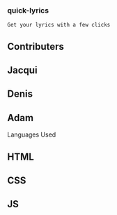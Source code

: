 ### quick-lyrics
    Get your lyrics with a few clicks

## Contributers 
## Jacqui
## Denis
## Adam
Languages Used 
  ##             HTML
  ##           CSS
  ##          JS
